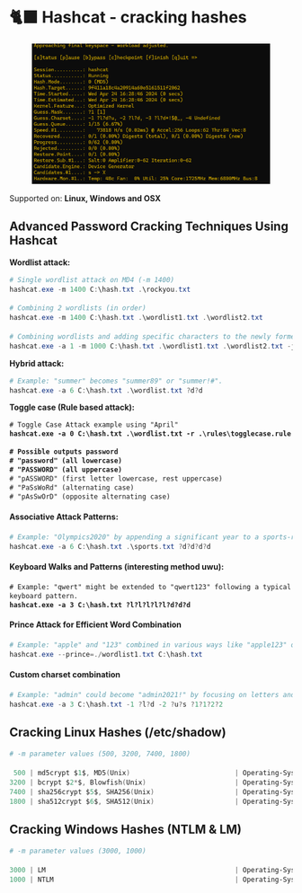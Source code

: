 # 🐈‍⬛ Hashcat - cracking hashes

<figure><img src="../.gitbook/assets/image (4).png" alt=""><figcaption></figcaption></figure>

Supported on: **Linux, Windows and OSX**

## Advanced Password Cracking Techniques Using Hashcat

**Wordlist attack:**

```powershell
# Single wordlist attack on MD4 (-m 1400)
hashcat.exe -m 1400 C:\hash.txt .\rockyou.txt 

# Combining 2 wordlists (in order)
hashcat.exe -m 1400 C:\hash.txt .\wordlist1.txt .\wordlist2.txt 

# Combining wordlists and adding specific characters to the newly formed words
hashcat.exe -a 1 -m 1000 C:\hash.txt .\wordlist1.txt .\wordlist2.txt -j $- -k $!
```

**Hybrid attack:**&#x20;

```powershell
# Example: "summer" becomes "summer89" or "summer!#".
hashcat.exe -a 6 C:\hash.txt .\wordlist.txt ?d?d
```

**Toggle case (Rule based attack):** &#x20;

<pre class="language-powershell"><code class="lang-powershell"># Toggle Case Attack example using "April"
<strong>hashcat.exe -a 0 C:\hash.txt .\wordlist.txt -r .\rules\togglecase.rule
</strong><strong>
</strong><strong># Possible outputs password
</strong><strong># "password" (all lowercase)
</strong><strong># "PASSWORD" (all uppercase)
</strong># "pASSWORD" (first letter lowercase, rest uppercase)
# "PaSsWoRd" (alternating case)
# "pAsSwOrD" (opposite alternating case)
</code></pre>

#### **Associative Attack Patterns:**

```powershell
# Example: "Olympics2020" by appending a significant year to a sports-related word.
hashcat.exe -a 6 C:\hash.txt .\sports.txt ?d?d?d?d
```

#### **Keyboard Walks and Patterns (interesting method uwu):**

<pre class="language-powershell"><code class="lang-powershell"># Example: "qwert" might be extended to "qwert123" following a typical keyboard pattern.
<strong>hashcat.exe -a 3 C:\hash.txt ?l?l?l?l?l?d?d?d
</strong></code></pre>

#### **Prince Attack for Efficient Word Combination**

```powershell
# Example: "apple" and "123" combined in various ways like "apple123" or "123apple".
hashcat.exe --prince=./wordlist1.txt C:\hash.txt
```

#### **Custom charset combination**

```powershell
# Example: "admin" could become "admin2021!" by focusing on letters and digits with common special characters.
hashcat.exe -a 3 C:\hash.txt -1 ?l?d -2 ?u?s ?1?1?2?2
```

## Cracking Linux Hashes (/etc/shadow)

```powershell
# -m parameter values (500, 3200, 7400, 1800)

 500 | md5crypt $1$, MD5(Unix)                          | Operating-Systems
3200 | bcrypt $2*$, Blowfish(Unix)                      | Operating-Systems
7400 | sha256crypt $5$, SHA256(Unix)                    | Operating-Systems
1800 | sha512crypt $6$, SHA512(Unix)                    | Operating-Systems
```



## Cracking Windows Hashes (NTLM & LM)

```powershell
# -m parameter values (3000, 1000)

3000 | LM                                               | Operating-Systems
1000 | NTLM                                             | Operating-Systems                 | Operating-Systems
```

